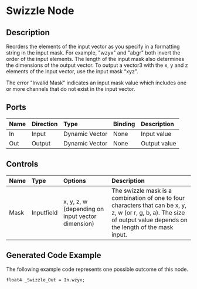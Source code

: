 # Swizzle Node

## Description

Reorders the elements of the input vector as you specify in a formatting string in the input mask. For example, "wzyx" and "abgr" both invert the order of the input elements. The length of the input mask also determines the dimensions of the output vector. To output a vector3 with the x, y and z elements of the input vector, use the input mask “xyz”.

The error "Invalid Mask" indicates an input mask value which includes one or more channels that do not exist in the input vector.


## Ports

| Name        | Direction           | Type  | Binding | Description |
|:------------ |:-------------|:-----|:---|:---|
| In      | Input | Dynamic Vector | None | Input value |
| Out | Output      |    Dynamic Vector | None | Output value |

## Controls

| Name        | Type           | Options  | Description |
|:------------ |:-------------|:-----|:---|
| Mask     | Inputfield | x, y, z, w (depending on input vector dimension) | The swizzle mask is a combination of one to four characters that can be x, y, z, w (or r, g, b, a). The size of output value depends on the length of the mask input.|


## Generated Code Example

The following example code represents one possible outcome of this node.

```
float4 _Swizzle_Out = In.wzyx;
